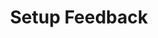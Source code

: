 ---
title: Setup Feedback
excerpt: ''
deprecated: false
hidden: true
metadata:
  title: ''
  description: ''
  robots: index
next:
  description: ''
---